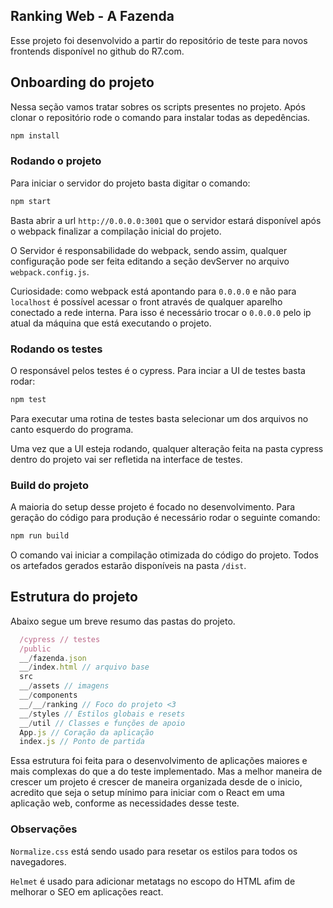 
## Ranking Web - A Fazenda

Esse projeto foi desenvolvido a partir do repositório de teste para novos frontends disponível no github do R7.com.

## Onboarding do projeto

Nessa seção vamos tratar sobres os scripts presentes no projeto. Após clonar o repositório rode o comando para instalar todas as depedências.

```sh
npm install
```

### Rodando o projeto

Para iniciar o servidor do projeto basta digitar o comando:

```sh
npm start
```

Basta abrir a url ``http://0.0.0.0:3001`` que o servidor estará disponível após o webpack finalizar a compilação inicial do projeto.

O Servidor é responsabilidade do webpack, sendo assim, qualquer configuração pode ser feita editando a seção devServer no arquivo ``webpack.config.js``.

Curiosidade: como webpack está apontando para ``0.0.0.0`` e não para ``localhost`` é possível acessar o front através de qualquer aparelho conectado a rede interna. Para isso é necessário trocar o ``0.0.0.0`` pelo ip atual da máquina que está executando o projeto.

### Rodando os testes

O responsável pelos testes é o cypress. Para inciar a UI de testes basta rodar:

```sh
npm test
```

Para executar uma rotina de testes basta selecionar um dos arquivos no canto esquerdo do programa.

Uma vez que a UI esteja rodando, qualquer alteração feita na pasta cypress dentro do projeto vai ser refletida na interface de testes.

### Build do projeto

A maioria do setup desse projeto é focado no desenvolvimento. Para geração do código para produção é necessário rodar o seguinte comando:

```sh
npm run build
```

O comando vai iniciar a compilação otimizada do código do projeto. Todos os artefados gerados estarão disponíveis na pasta ``/dist``.

## Estrutura do projeto

Abaixo segue um breve resumo das pastas do projeto.

```js
  /cypress // testes
  /public
  __/fazenda.json
  __/index.html // arquivo base
  src
  __/assets // imagens
  __/components
  __/__/ranking // Foco do projeto <3
  __/styles // Estilos globais e resets
  __/util // Classes e funções de apoio
  App.js // Coração da aplicação
  index.js // Ponto de partida
```

Essa estrutura foi feita para o desenvolvimento de aplicações maiores e mais complexas do que a do teste implementado. Mas a melhor maneira de crescer um projeto é crescer de maneira organizada desde de o inicio, acredito que seja o setup mínimo para iniciar com o React em uma aplicação web, conforme as necessidades desse teste.

### Observações

``Normalize.css`` está sendo usado para resetar os estilos para todos os navegadores.

``Helmet`` é usado para adicionar metatags no escopo do HTML afim de melhorar o SEO em aplicações react.
